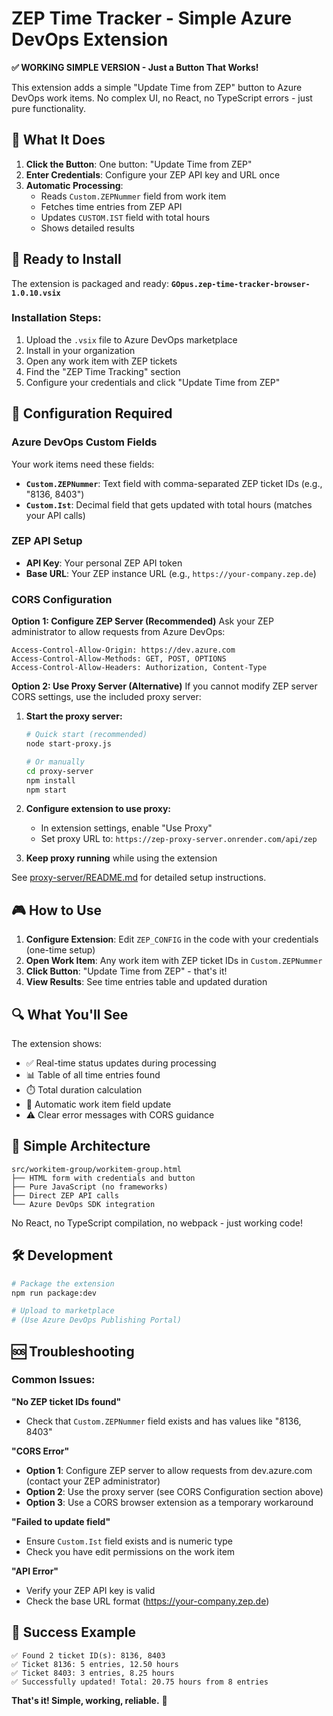 # ZEP Time Tracker - Simple Azure DevOps Extension

**✅ WORKING SIMPLE VERSION - Just a Button That Works!**

This extension adds a simple "Update Time from ZEP" button to Azure DevOps work items. No complex UI, no React, no TypeScript errors - just pure functionality.

## 🎯 What It Does

1. **Click the Button**: One button: "Update Time from ZEP"
2. **Enter Credentials**: Configure your ZEP API key and URL once
3. **Automatic Processing**: 
   - Reads `Custom.ZEPNummer` field from work item
   - Fetches time entries from ZEP API
   - Updates `CUSTOM.IST` field with total hours
   - Shows detailed results

## 🚀 Ready to Install

The extension is packaged and ready: **`GOpus.zep-time-tracker-browser-1.0.10.vsix`**

### Installation Steps:
1. Upload the `.vsix` file to Azure DevOps marketplace
2. Install in your organization
3. Open any work item with ZEP tickets
4. Find the "ZEP Time Tracking" section
5. Configure your credentials and click "Update Time from ZEP"

## 🔧 Configuration Required

### Azure DevOps Custom Fields
Your work items need these fields:
- **`Custom.ZEPNummer`**: Text field with comma-separated ZEP ticket IDs (e.g., "8136, 8403")  
- **`Custom.Ist`**: Decimal field that gets updated with total hours (matches your API calls)

### ZEP API Setup
- **API Key**: Your personal ZEP API token
- **Base URL**: Your ZEP instance URL (e.g., `https://your-company.zep.de`)

### CORS Configuration

**Option 1: Configure ZEP Server (Recommended)**
Ask your ZEP administrator to allow requests from Azure DevOps:
```
Access-Control-Allow-Origin: https://dev.azure.com
Access-Control-Allow-Methods: GET, POST, OPTIONS  
Access-Control-Allow-Headers: Authorization, Content-Type
```

**Option 2: Use Proxy Server (Alternative)**
If you cannot modify ZEP server CORS settings, use the included proxy server:

1. **Start the proxy server:**
   ```bash
   # Quick start (recommended)
   node start-proxy.js
   
   # Or manually
   cd proxy-server
   npm install
   npm start
   ```

2. **Configure extension to use proxy:**
   - In extension settings, enable "Use Proxy"
   - Set proxy URL to: `https://zep-proxy-server.onrender.com/api/zep`

3. **Keep proxy running** while using the extension

See [proxy-server/README.md](proxy-server/README.md) for detailed setup instructions.

## 🎮 How to Use

1. **Configure Extension**: Edit `ZEP_CONFIG` in the code with your credentials (one-time setup)
2. **Open Work Item**: Any work item with ZEP ticket IDs in `Custom.ZEPNummer`
3. **Click Button**: "Update Time from ZEP" - that's it!
4. **View Results**: See time entries table and updated duration

## 🔍 What You'll See

The extension shows:
- ✅ Real-time status updates during processing
- 📊 Table of all time entries found
- ⏱️ Total duration calculation  
- 🎯 Automatic work item field update
- ⚠️ Clear error messages with CORS guidance

## 📁 Simple Architecture

```
src/workitem-group/workitem-group.html
├── HTML form with credentials and button
├── Pure JavaScript (no frameworks)
├── Direct ZEP API calls
└── Azure DevOps SDK integration
```

No React, no TypeScript compilation, no webpack - just working code!

## 🛠️ Development

```bash
# Package the extension
npm run package:dev

# Upload to marketplace
# (Use Azure DevOps Publishing Portal)
```

## 🆘 Troubleshooting

### Common Issues:

**"No ZEP ticket IDs found"**
- Check that `Custom.ZEPNummer` field exists and has values like "8136, 8403"

**"CORS Error"** 
- **Option 1**: Configure ZEP server to allow requests from dev.azure.com (contact your ZEP administrator)
- **Option 2**: Use the proxy server (see CORS Configuration section above)
- **Option 3**: Use a CORS browser extension as a temporary workaround

**"Failed to update field"**
- Ensure `Custom.Ist` field exists and is numeric type
- Check you have edit permissions on the work item

**"API Error"**
- Verify your ZEP API key is valid
- Check the base URL format (https://your-company.zep.de)

## 🎯 Success Example

```
✅ Found 2 ticket ID(s): 8136, 8403
✅ Ticket 8136: 5 entries, 12.50 hours  
✅ Ticket 8403: 3 entries, 8.25 hours
✅ Successfully updated! Total: 20.75 hours from 8 entries
```

**That's it! Simple, working, reliable.** 🎉 